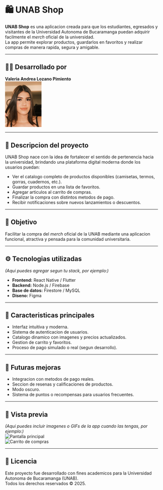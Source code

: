 # 🛍️ UNAB Shop


**UNAB Shop** es una aplicacion creada para que los estudiantes, egresados y visitantes de la Universidad Autonoma de Bucaramanga puedan adquirir facilmente el *merch* oficial de la universidad.  
La app permite explorar productos, guardarlos en favoritos y realizar compras de manera rapida, segura y amigable.

---

## 👩‍💻 Desarrollado por
**Valeria Andrea Lozano Pimiento**  
<img src="valeria_lozano.jpeg" width="120">

---

## 📱 Descripcion del proyecto

UNAB Shop nace con la idea de fortalecer el sentido de pertenencia hacia la universidad, brindando una plataforma digital moderna donde los usuarios puedan:

- Ver el catalogo completo de productos disponibles (camisetas, termos, gorras, cuadernos, etc.).
- Guardar productos en una lista de favoritos.
- Agregar articulos al carrito de compras.
- Finalizar la compra con distintos metodos de pago.
- Recibir notificaciones sobre nuevos lanzamientos o descuentos.

---

## 🎯 Objetivo

Facilitar la compra del *merch* oficial de la UNAB mediante una aplicacion funcional, atractiva y pensada para la comunidad universitaria.

---

## ⚙️ Tecnologias utilizadas
*(Aqui puedes agregar segun tu stack, por ejemplo:)*
- **Frontend:** React Native / Flutter  
- **Backend:** Node.js / Firebase  
- **Base de datos:** Firestore / MySQL  
- **Diseno:** Figma  

---

## 🧩 Caracteristicas principales
- Interfaz intuitiva y moderna.  
- Sistema de autenticacion de usuarios.  
- Catalogo dinamico con imagenes y precios actualizados.  
- Gestion de carrito y favoritos.  
- Proceso de pago simulado o real (segun desarrollo).  

---

## 🚀 Futuras mejoras
- Integracion con metodos de pago reales.  
- Seccion de resenas y calificaciones de productos.  
- Modo oscuro.  
- Sistema de puntos o recompensas para usuarios frecuentes.  

---

## 📸 Vista previa
*(Aqui puedes incluir imagenes o GIFs de la app cuando las tengas, por ejemplo:)*  
![Pantalla principal](screenshot_home.png)  
![Carrito de compras](screenshot_cart.png)

---

## 📄 Licencia
Este proyecto fue desarrollado con fines academicos para la Universidad Autonoma de Bucaramanga (UNAB).  
Todos los derechos reservados © 2025.
